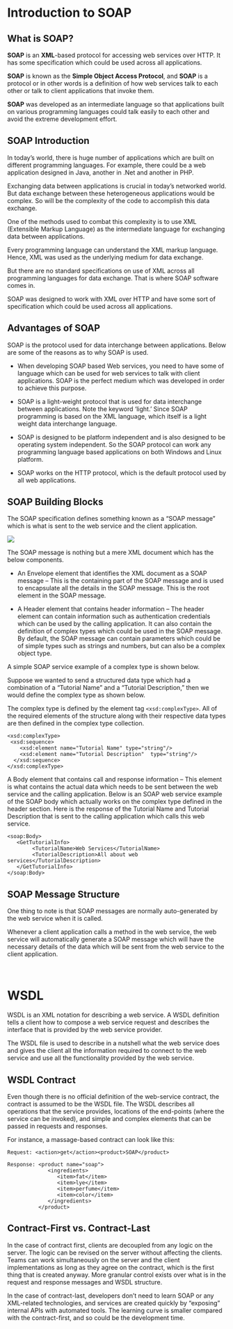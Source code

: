 # Introduction to SOAP

## What is SOAP?

**SOAP** is an **XML**-based protocol for accessing web services over HTTP. It has some specification which could be
used across all applications.

**SOAP** is known as the **Simple Object Access Protocol**, and **SOAP** is a protocol or in other words is a definition
of how web services talk to each other or talk to client applications that invoke them.

**SOAP** was developed as an intermediate language so that applications built on various programming languages could
talk easily to each other and avoid the extreme development effort.

## SOAP Introduction

In today’s world, there is huge number of applications which are built on different programming languages. For example,
there could be a web application designed in Java, another in .Net and another in PHP.

Exchanging data between applications is crucial in today’s networked world. But data exchange between these
heterogeneous applications would be complex. So will be the complexity of the code to accomplish this data exchange.

One of the methods used to combat this complexity is to use XML (Extensible Markup Language) as the intermediate
language for exchanging data between applications.

Every programming language can understand the XML markup language. Hence, XML was used as the underlying medium for data
exchange.

But there are no standard specifications on use of XML across all programming languages for data exchange. That is where
SOAP software comes in.

SOAP was designed to work with XML over HTTP and have some sort of specification which could be used across all
applications.

## Advantages of SOAP

SOAP is the protocol used for data interchange between applications. Below are some of the reasons as to why SOAP is
used.

- When developing SOAP based Web services, you need to have some of language which can be used for web services to talk
  with client applications. SOAP is the perfect medium which was developed in order to achieve this purpose.


- SOAP is a light-weight protocol that is used for data interchange between applications. Note the keyword ‘light.’
  Since SOAP programming is based on the XML language, which itself is a light weight data interchange language.


- SOAP is designed to be platform independent and is also designed to be operating system independent. So the SOAP
  protocol can work any programming language based applications on both Windows and Linux platform.


- SOAP works on the HTTP protocol, which is the default protocol used by all web applications.

## SOAP Building Blocks

The SOAP specification defines something known as a “SOAP message” which is what is sent to the web service and the
client application.

<img src="https://www.guru99.com/images/3-2016/032316_0711_SOAPSimpleO1.png">

The SOAP message is nothing but a mere XML document which has the below components.

- An Envelope element that identifies the XML document as a SOAP message – This is the containing part of the SOAP
  message and is used to encapsulate all the details in the SOAP message. This is the root element in the SOAP message.


- A Header element that contains header information – The header element can contain information such as authentication
  credentials which can be used by the calling application. It can also contain the definition of complex types which
  could be used in the SOAP message. By default, the SOAP message can contain parameters which could be of simple types
  such as strings and numbers, but can also be a complex object type.

A simple SOAP service example of a complex type is shown below.

Suppose we wanted to send a structured data type which had a combination of a “Tutorial Name” and a “Tutorial
Description,” then we would define the complex type as shown below.

The complex type is defined by the element tag `<xsd:complexType>`. All of the required elements of the structure along
with their respective data types are then defined in the complex type collection.

```
<xsd:complexType>     
 <xsd:sequence>       
 	<xsd:element name="Tutorial Name" type="string"/>         
  	<xsd:element name="Tutorial Description"  type="string"/>
  </xsd:sequence>
</xsd:complexType>
```

A Body element that contains call and response information – This element is what contains the actual data which needs
to be sent between the web service and the calling application. Below is an SOAP web service example of the SOAP body
which actually works on the complex type defined in the header section. Here is the response of the Tutorial Name and
Tutorial Description that is sent to the calling application which calls this web service.

```
<soap:Body>
   <GetTutorialInfo>
		<TutorialName>Web Services</TutorialName> 
		<TutorialDescription>All about web services</TutorialDescription> 
   </GetTutorialInfo>
</soap:Body>
```

## SOAP Message Structure

One thing to note is that SOAP messages are normally auto-generated by the web service when it is called.

Whenever a client application calls a method in the web service, the web service will automatically generate a SOAP
message which will have the necessary details of the data which will be sent from the web service to the client
application.

<br>

# WSDL

WSDL is an XML notation for describing a web service. A WSDL definition tells a client how to compose a web service
request and describes the interface that is provided by the web service provider.

The WSDL file is used to describe in a nutshell what the web service does and gives the client all the information
required to connect to the web service and use all the functionality provided by the web service.

## WSDL Contract

Even though there is no official definition of the web-service contract, the contract is assumed to be the WSDL file.
The WSDL describes all operations that the service provides, locations of the end-points (where the service can be
invoked), and simple and complex elements that can be passed in requests and responses.

For instance, a massage-based contract can look like this:

```
Request: <action>get</action><product>SOAP</product>

Response: <product name="soap">
             <ingredients>
                <item>fat</item>
                <item>lye</item>
                <item>perfume</item>
                <item>color</item>
             </ingredients>
          </product>
```

## Contract-First vs. Contract-Last

In the case of contract first, clients are decoupled from any logic on the server. The logic can be revised on the
server without affecting the clients. Teams can work simultaneously on the server and the client implementations as long
as they agree on the contract, which is the first thing that is created anyway. More granular control exists over what
is in the request and response messages and WSDL structure.

In the case of contract-last, developers don’t need to learn SOAP or any XML-related technologies, and services are
created quickly by “exposing” internal APIs with automated tools. The learning curve is
smaller compared with the contract-first, and so could be the development time.